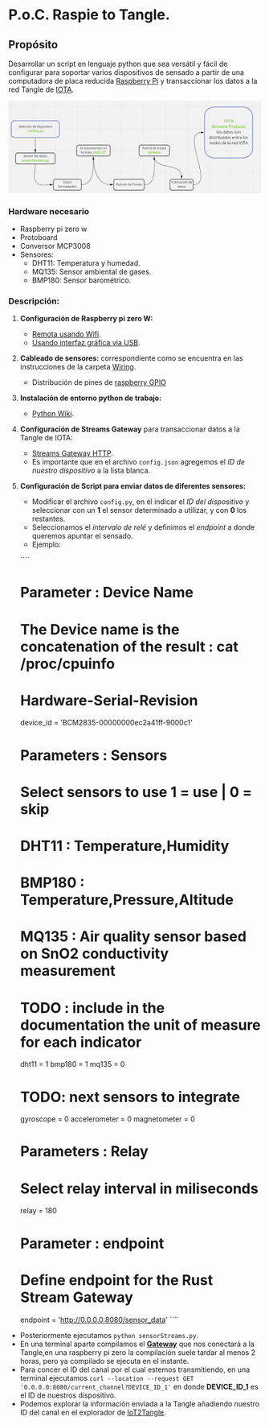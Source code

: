 # P.o.C. Raspie to Tangle.

## Propósito
Desarrollar un script en lenguaje python que sea versátil y fácil de configurar para soportar varios dispositivos de sensado a partir de una computadora de placa reducida [Raspberry Pi](https://es.wikipedia.org/wiki/Raspberry_Pi) y transaccionar los datos a la red Tangle de [IOTA](https://es.wikipedia.org/wiki/IOTA_(protocolo)).


![](./img/streams.png)


### Hardware necesario
- Raspberry pi zero w
- Protoboard
- Conversor MCP3008
- Sensores:
  - DHT11: Temperatura y humedad.
  - MQ135: Sensor ambiental de gases.
  - BMP180: Sensor barométrico.




### Descripción:

1) **Configuración de Raspberry pi zero W:**
     - [Remota usando Wifi](https://desertbot.io/blog/headless-pi-zero-w-wifi-setup-windows).
     - [Usando interfaz gráfica via USB](https://www.circuitbasics.com/access-raspberry-pi-desktop-remote-connection/).
2) **Cableado de sensores:** correspondiente como se encuentra en las instrucciones de la carpeta [Wiring](https://vassgit.vass.es/root/iot2tangle_raspberry/-/tree/master/wiring).
   - Distribución de pines de [raspberry GPIO](https://elementztechblog.files.wordpress.com/2016/05/gpio.png)
    
    
3) **Instalación de entorno python de trabajo:**
     - [Python Wiki](https://vassgit.vass.es/root/CROSS-ARCH_iota_poc/-/wikis/python).
4)  **Configuración de Streams Gateway** para transaccionar datos a la Tangle de IOTA:
    - [Streams Gateway HTTP](https://github.com/iot2tangle/Streams-http-gateway).
    - Es importante que en el archivo `config.json` agregemos el *ID de nuestro dispositivo* a la lista blanca.
   1) **Configuración de Script para enviar datos de diferentes sensores:**
         - Modificar el archivo ``config.py``, en él indicar el *ID del dispositivo* y seleccionar con un **1** el sensor determinado a utilizar, y con **0** los restantes.
        - Seleccionamos el *intervalo de relé* y definimos el *endpoint* a donde queremos apuntar el sensado.
       - Ejemplo:
   
        ´´´´    
        # Parameter : Device Name

        # The Device name is the concatenation of the result : cat /proc/cpuinfo
        # Hardware-Serial-Revision

        device_id = 'BCM2835-00000000ec2a41ff-9000c1'

        # Parameters : Sensors
        # Select sensors to use 1 = use | 0 = skip
        # DHT11 : Temperature,Humidity
        # BMP180 : Temperature,Pressure,Altitude
        # MQ135 : Air quality sensor based on SnO2 conductivity measurement
        # TODO : include in the documentation the unit of measure for each indicator
        dht11 = 1
        bmp180 = 1
        mq135 = 0

        # TODO: next sensors to integrate
        gyroscope = 0
        accelerometer = 0
        magnetometer = 0

        # Parameters : Relay
        # Select relay interval in miliseconds
        relay = 180

        # Parameter : endpoint
        # Define endpoint for the Rust Stream Gateway
        endpoint = 'http://0.0.0.0:8080/sensor_data' 
 ´´´´


- Posteriormente ejecutamos `python sensorStreams.py`.
- En una terminal aparte compilamos el  **[Gateway](https://github.com/iot2tangle/Streams-http-gateway)** que nos conectará a la Tangle,en una raspberry pi zero la compilación suele tardar al menos 2 horas, pero ya compilado se ejecuta en el instante.
- Para concer el ID del canal por el cual estemos transmitiendo, en una terminal ejecutamos `curl --location --request GET '0.0.0.0:8080/current_channel?DEVICE_ID_1'` en donde **DEVICE_ID_1** es el ID de nuestros dispositivo.
- Podemos explorar la información enviada a la Tangle añadiendo nuestro ID del canal en el explorador de [IoT2Tangle](https://explorer.iot2tangle.io/).